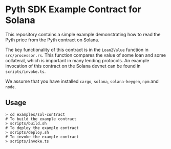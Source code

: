 # Pyth SDK Example Contract for Solana

This repository contains a simple example demonstrating how to read the Pyth price from the Pyth contract on Solana.

The key functionality of this contract is in the `Loan2Value` function in `src/processor.rs`. 
This function compares the value of some loan and some collateral, which is important in many lending protocols.
An example invocation of this contract on the Solana devnet can be found in `scripts/invoke.ts`.

We assume that you have installed `cargo`, `solana`, `solana-keygen`, `npm` and `node`.

## Usage

```shell
> cd examples/sol-contract
# To build the example contract
> scripts/build.sh
# To deploy the example contract
> scripts/deploy.sh
# To invoke the example contract
> scripts/invoke.ts
```
